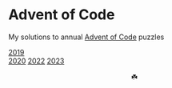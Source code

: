 # Advent of Code
My solutions to annual [Advent of Code](https://adventofcode.com/) puzzles

[2019](./2019)    
[2020](./2020)
[2022](./2022)
[2023](./2023)


<div align="center">☘️</div>
